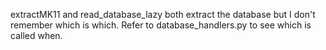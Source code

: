 extractMK11 and read_database_lazy both extract the database but I don't remember which is which. Refer to database_handlers.py to see which is called when.